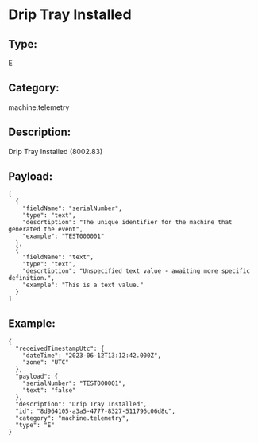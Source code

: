 # Drip Tray Installed

## Type:

E

## Category:

machine.telemetry

## Description: 

Drip Tray Installed (8002.83)

## Payload:

```
[
  {
    "fieldName": "serialNumber",
    "type": "text",
    "descrtiption": "The unique identifier for the machine that generated the event",
    "example": "TEST000001"
  },
  {
    "fieldName": "text",
    "type": "text",
    "descrtiption": "Unspecified text value - awaiting more specific definition.",
    "example": "This is a text value."
  }
]
```

## Example:

```
{
  "receivedTimestampUtc": {
    "dateTime": "2023-06-12T13:12:42.000Z",
    "zone": "UTC"
  },
  "payload": {
    "serialNumber": "TEST000001",
    "text": "false"
  },
  "description": "Drip Tray Installed",
  "id": "8d964105-a3a5-4777-8327-511796c06d8c",
  "category": "machine.telemetry",
  "type": "E"
}
```
